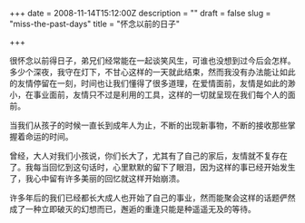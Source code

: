 +++
date = 2008-11-14T15:12:00Z
description = ""
draft = false
slug = "miss-the-past-days"
title = "怀念以前的日子"

+++


很怀念以前得日子，弟兄们经常能在一起谈笑风生，可谁也没想到过今后会怎样。 多少个深夜，我守在灯下，不甘心这样的一天就此结束，然而我没有办法能让如此的友情停留在一刻，时间也让我们懂得了很多道理，在爱情面前，友情是如此的渺小，在事业面前，友情只不过是利用的工具，这样的一切就呈现在我们每个人的面前。

当我们从孩子的时候一直长到成年人为止，不断的出现新事物，不断的接收那些掌握着命运的时间。

曾经，大人对我们小孩说，你们长大了，尤其有了自己的家后，友情就不复存在了。我每当回忆到这句话时，心里默默的留下了眼泪，因为这样的事已经开始发生了，我心中留有许多美丽的回忆就这样开始崩溃。

许多年后的我们已经都长大成人也开始了自己的事业，然而能聚会这样的话题俨然成了一种立即破灭的幻想而已，邂逅的重逢只能是种遥遥无及的等待。